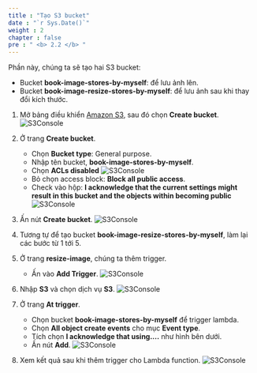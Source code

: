 ```yaml
---
title : "Tạo S3 bucket"
date : "`r Sys.Date()`"
weight : 2
chapter : false
pre : " <b> 2.2 </b> "
---
```

Phần này, chúng ta sẽ tạo hai S3 bucket:
- Bucket **book-image-stores-by-myself**: để lưu ảnh lên.
- Bucket **book-image-resize-stores-by-myself**: để lưu ảnh sau khi thay đổi kích thước.

1. Mở bảng điều khiển [Amazon S3](https://s3.console.aws.amazon.com/s3/get-started?region=ap-southeast-2), sau đó chọn **Create bucket**.
![S3Console](/000078-Book-store-Serverless-Book-store-Intro-Writing-first-functions/images/temp/1/8.png?featherlight=false&width=90pc)

2. Ở trang **Create bucket**.
    - Chọn **Bucket type**: General purpose.
    - Nhập tên bucket, **book-image-stores-by-myself**.
    - Chọn **ACLs disabled**
  ![S3Console](/000078-Book-store-Serverless-Book-store-Intro-Writing-first-functions/images/temp/1/9.png?featherlight=false&width=90pc)
    - Bỏ chọn access block: **Block all public access**.
    - Check vào hộp: **I acknowledge that the current settings might result in this bucket and the objects within becoming public**
  ![S3Console](/000078-Book-store-Serverless-Book-store-Intro-Writing-first-functions/images/temp/1/10.png?featherlight=false&width=90pc)

3. Ấn nút **Create bucket**.
![S3Console](/000078-Book-store-Serverless-Book-store-Intro-Writing-first-functions/images/temp/1/11.png?featherlight=false&width=90pc)

4. Tương tự để tạo bucket **book-image-resize-stores-by-myself**, làm lại các bước từ 1 tới 5.

5. Ở trang **resize-image**, chúng ta thêm trigger.
    - Ấn vào **Add Trigger**.
![S3Console](/000078-Book-store-Serverless-Book-store-Intro-Writing-first-functions/images/temp/1/12.png?featherlight=false&width=90pc)

6. Nhập **S3** và chọn dịch vụ **S3**.
![S3Console](/000078-Book-store-Serverless-Book-store-Intro-Writing-first-functions/images/temp/1/13.png?featherlight=false&width=90pc)

7. Ở trang **At trigger**.
    - Chọn bucket **book-image-stores-by-myself** để trigger lambda.
    - Chọn **All object create events** cho mục **Event type**.
    - Tích chọn **I acknowledge that using....** như hình bên dưới.
    - Ấn nút **Add**.
![S3Console](/000078-Book-store-Serverless-Book-store-Intro-Writing-first-functions/images/temp/1/14.png?featherlight=false&width=90pc)

10. Xem kết quả sau khi thêm trigger cho Lambda function.
![S3Console](/000078-Book-store-Serverless-Book-store-Intro-Writing-first-functions/images/temp/1/15.png?featherlight=false&width=90pc)
